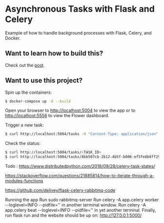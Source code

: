 # Asynchronous Tasks with Flask and Celery

Example of how to handle background processes with Flask, Celery, and Docker.

## Want to learn how to build this?

Check out the [post](https://testdriven.io/blog/flask-and-celery/).

## Want to use this project?

Spin up the containers:

```sh
$ docker-compose up -d --build
```

Open your browser to [http://localhost:5004](http://localhost:5004) to view the app or to [http://localhost:5556](http://localhost:5556) to view the Flower dashboard.

Trigger a new task:

```sh
$ curl http://localhost:5004/tasks -H "Content-Type: application/json" --data '{"type": 0}'
```

Check the status:

```sh
$ curl http://localhost:5004/tasks/<TASK_ID>
$ curl http://localhost:5004/tasks/8bb507cb-2b12-4b5f-b006-ef5fe8b8ff29
```


Todo :
https://www.distributedpython.com/2018/09/28/celery-task-states/

https://stackoverflow.com/questions/21885814/how-to-iterate-through-a-modules-functions

https://github.com/delivey/flask-celery-rabbitmq-code

Running the app
Run sudo rabbitmq-server
Run celery -A app.celery worker --loglevel=INFO --pidfile='' in another terminal window.
Run celery -A app.celery beat --loglevel=INFO --pidfile='' in yet another terminal.
Finally, run flask run and the website should be up on: http://127.0.0.1:5000/